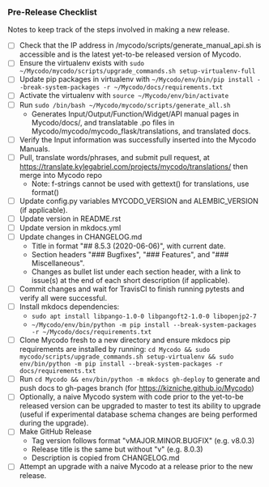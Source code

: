 ### Pre-Release Checklist

Notes to keep track of the steps involved in making a new release.

- [ ] Check that the IP address in /mycodo/scripts/generate_manual_api.sh is accessible and is the latest yet-to-be released version of Mycodo.
- [ ] Ensure the virtualenv exists with ```sudo ~/Mycodo/mycodo/scripts/upgrade_commands.sh setup-virtualenv-full```
- [ ] Update pip packages in virtualenv with ```~/Mycodo/env/bin/pip install --break-system-packages -r ~/Mycodo/docs/requirements.txt```
- [ ] Activate the virtualenv with ```source ~/Mycodo/env/bin/activate```
- [ ] Run ```sudo /bin/bash ~/Mycodo/mycodo/scripts/generate_all.sh```
   - Generates Input/Output/Function/Widget/API manual pages in Mycodo/docs/, and translatable .po files in Mycodo/mycodo/mycodo_flask/translations, and translated docs.
- [ ] Verify the Input information was successfully inserted into the Mycodo Manuals.
- [ ] Pull, translate words/phrases, and submit pull request, at https://translate.kylegabriel.com/projects/mycodo/translations/ then merge into Mycodo repo
    - Note: f-strings cannot be used with gettext() for translations, use format()
- [ ] Update config.py variables MYCODO_VERSION and ALEMBIC_VERSION (if applicable).
- [ ] Update version in README.rst
- [ ] Update version in mkdocs.yml
- [ ] Update changes in CHANGELOG.md
   - Title in format "## 8.5.3 (2020-06-06)", with current date.
   - Section headers "### Bugfixes", "### Features", and "### Miscellaneous".
   - Changes as bullet list under each section header, with a link to issue(s) at the end of each short description (if applicable).
- [ ] Commit changes and wait for TravisCI to finish running pytests and verify all were successful.
- [ ] Install mkdocs dependencies:
   - ```sudo apt install libpango-1.0-0 libpangoft2-1.0-0 libopenjp2-7```
   - ```~/Mycodo/env/bin/python -m pip install --break-system-packages -r ~/Mycodo/docs/requirements.txt```
- [ ] Clone Mycodo fresh to a new directory and ensure mkdocs pip requirements are installed by running: ```cd Mycodo && sudo mycodo/scripts/upgrade_commands.sh setup-virtualenv && sudo env/bin/python -m pip install --break-system-packages -r docs/requirements.txt```
- [ ] Run ```cd Mycodo && env/bin/python -m mkdocs gh-deploy``` to generate and push docs to gh-pages branch (for https://kizniche.github.io/Mycodo)
- [ ] Optionally, a naive Mycodo system with code prior to the yet-to-be released version can be upgraded to master to test its ability to upgrade (useful if experimental database schema changes are being performed during the upgrade).
- [ ] Make GitHub Release
   - Tag version follows format "vMAJOR.MINOR.BUGFIX" (e.g. v8.0.3)
   - Release title is the same but without "v" (e.g. 8.0.3)
   - Description is copied from CHANGELOG.md
- [ ] Attempt an upgrade with a naive Mycodo at a release prior to the new release.

